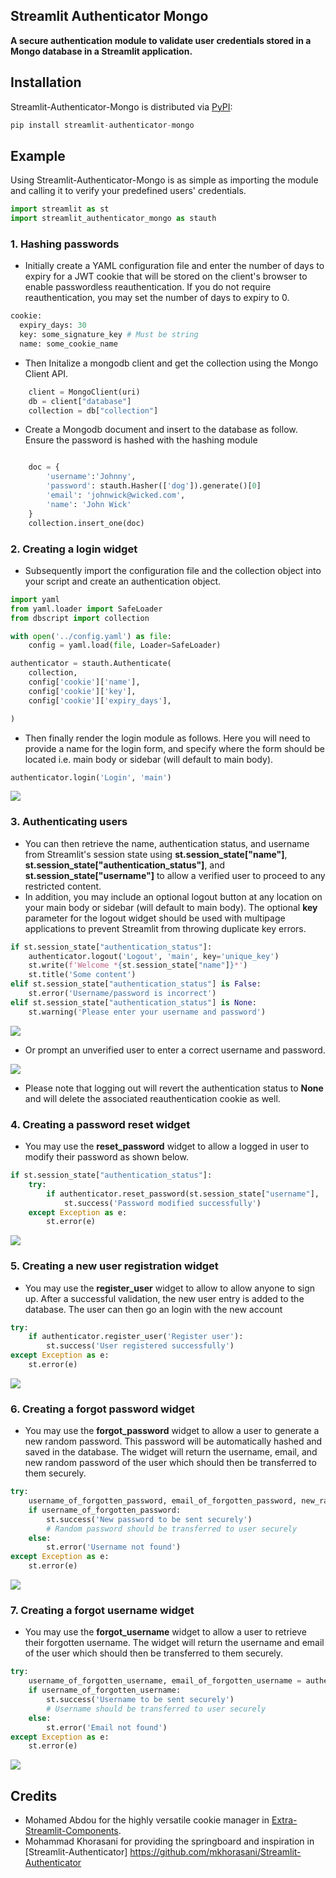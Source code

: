 ## Streamlit Authenticator Mongo

**A secure authentication module to validate user credentials stored in a Mongo database in a Streamlit application.**


## Installation

Streamlit-Authenticator-Mongo is distributed via [PyPI](https://pypi.org/project/streamlit-authenticator-mongo/):

```python
pip install streamlit-authenticator-mongo
```

## Example

Using Streamlit-Authenticator-Mongo is as simple as importing the module and calling it to verify your predefined users' credentials.

```python
import streamlit as st
import streamlit_authenticator_mongo as stauth
```

### 1. Hashing passwords

* Initially create a YAML configuration file and enter the number of days to expiry for a JWT cookie that will be stored on the client's browser to enable passwordless reauthentication. If you do not require reauthentication, you may set the number of days to expiry to 0. 

```python
cookie:
  expiry_days: 30
  key: some_signature_key # Must be string
  name: some_cookie_name

```

* Then Initalize a mongodb client and get the collection using the Mongo Client API.


```python
    client = MongoClient(uri)
    db = client["database"]
    collection = db["collection"]
```

* Create a Mongodb document and insert to the database as follow. Ensure the password is hashed with the hashing module


```python

    doc = {
        'username':'Johnny',
        'password': stauth.Hasher(['dog']).generate()[0]
        'email': 'johnwick@wicked.com',
        'name': 'John Wick'
    }
    collection.insert_one(doc)
```





### 2. Creating a login widget

* Subsequently import the configuration file and the collection object into your script and create an authentication object.

```python
import yaml
from yaml.loader import SafeLoader
from dbscript import collection

with open('../config.yaml') as file:
    config = yaml.load(file, Loader=SafeLoader)

authenticator = stauth.Authenticate(
    collection,
    config['cookie']['name'],
    config['cookie']['key'],
    config['cookie']['expiry_days'],

)
```


* Then finally render the login module as follows. Here you will need to provide a name for the login form, and specify where the form should be located i.e. main body or sidebar (will default to main body).

```python
authenticator.login('Login', 'main')
```
![](https://github.com/mkhorasani/Streamlit-Authenticator/blob/main/graphics/login_form.PNG)

### 3. Authenticating users

* You can then retrieve the name, authentication status, and username from Streamlit's session state using **st.session_state["name"]**, **st.session_state["authentication_status"]**, and **st.session_state["username"]** to allow a verified user to proceed to any restricted content.
* In addition, you may include an optional logout button at any location on your main body or sidebar (will default to main body). The optional **key** parameter for the logout widget should be used with multipage applications to prevent Streamlit from throwing duplicate key errors.

```python
if st.session_state["authentication_status"]:
    authenticator.logout('Logout', 'main', key='unique_key')
    st.write(f'Welcome *{st.session_state["name"]}*')
    st.title('Some content')
elif st.session_state["authentication_status"] is False:
    st.error('Username/password is incorrect')
elif st.session_state["authentication_status"] is None:
    st.warning('Please enter your username and password')
```

![](https://github.com/mkhorasani/Streamlit-Authenticator/blob/main/graphics/logged_in.PNG)

* Or prompt an unverified user to enter a correct username and password.

![](https://github.com/mkhorasani/Streamlit-Authenticator/blob/main/graphics/incorrect_login.PNG)

* Please note that logging out will revert the authentication status to **None** and will delete the associated reauthentication cookie as well.

### 4. Creating a password reset widget

* You may use the **reset_password** widget to allow a logged in user to modify their password as shown below.

```python
if st.session_state["authentication_status"]:
    try:
        if authenticator.reset_password(st.session_state["username"], 'Reset password'):
            st.success('Password modified successfully')
    except Exception as e:
        st.error(e)
```

![](https://github.com/mkhorasani/Streamlit-Authenticator/blob/main/graphics/reset_password.PNG)



### 5. Creating a new user registration widget

* You may use the **register_user** widget to allow to allow anyone to sign up. After a successful validation, the new user entry is added to the database. The user can then go an login with the new account

```python
try:
    if authenticator.register_user('Register user'):
        st.success('User registered successfully')
except Exception as e:
    st.error(e)
```

![](https://github.com/mkhorasani/Streamlit-Authenticato-mongor/blob/main/graphics/register_user.PNG)


### 6. Creating a forgot password widget

* You may use the **forgot_password** widget to allow a user to generate a new random password. This password will be automatically hashed and saved in the database. The widget will return the username, email, and new random password of the user which should then be transferred to them securely.

```python
try:
    username_of_forgotten_password, email_of_forgotten_password, new_random_password = authenticator.forgot_password('Forgot password')
    if username_of_forgotten_password:
        st.success('New password to be sent securely')
        # Random password should be transferred to user securely
    else:
        st.error('Username not found')
except Exception as e:
    st.error(e)
```

![](https://github.com/mkhorasani/Streamlit-Authenticator/blob/main/graphics/forgot_password.PNG)



### 7. Creating a forgot username widget

* You may use the **forgot_username** widget to allow a user to retrieve their forgotten username. The widget will return the username and email of the user which should then be transferred to them securely.

```python
try:
    username_of_forgotten_username, email_of_forgotten_username = authenticator.forgot_username('Forgot username')
    if username_of_forgotten_username:
        st.success('Username to be sent securely')
        # Username should be transferred to user securely
    else:
        st.error('Email not found')
except Exception as e:
    st.error(e)
```

![](https://github.com/mkhorasani/Streamlit-Authenticator/blob/main/graphics/forgot_username.PNG)


## Credits
- Mohamed Abdou for the highly versatile cookie manager in [Extra-Streamlit-Components](https://github.com/Mohamed-512/Extra-Streamlit-Components).
- Mohammad Khorasani for providing the springboard and inspiration in [Streamlit-Authenticator] https://github.com/mkhorasani/Streamlit-Authenticator
